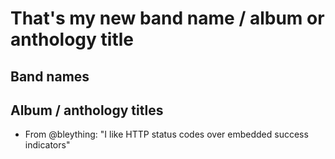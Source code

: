 # That's my new band name / album or anthology title

## Band names

## Album / anthology titles

* From @bleything: "I like HTTP status codes over embedded success indicators"
